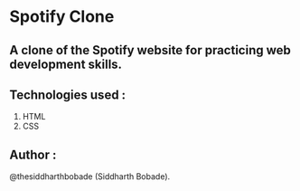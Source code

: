 # Spotify Clone

## A clone of the Spotify website for practicing web development skills.

## Technologies used :
   1. HTML
   2. CSS

## Author :
   @thesiddharthbobade (Siddharth Bobade).

